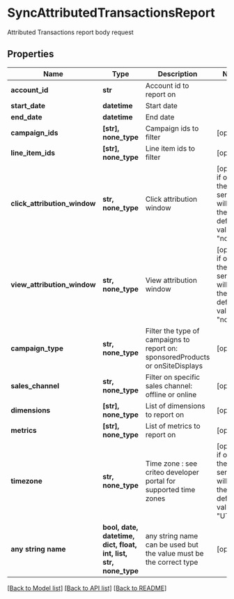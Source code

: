 # SyncAttributedTransactionsReport

Attributed Transactions report body request

## Properties
Name | Type | Description | Notes
------------ | ------------- | ------------- | -------------
**account_id** | **str** | Account id to report on | 
**start_date** | **datetime** | Start date | 
**end_date** | **datetime** | End date | 
**campaign_ids** | **[str], none_type** | Campaign ids to filter | [optional] 
**line_item_ids** | **[str], none_type** | Line item ids to filter | [optional] 
**click_attribution_window** | **str, none_type** | Click attribution window | [optional]  if omitted the server will use the default value of "none"
**view_attribution_window** | **str, none_type** | View attribution window | [optional]  if omitted the server will use the default value of "none"
**campaign_type** | **str, none_type** | Filter the type of campaigns to report on: sponsoredProducts or onSiteDisplays | [optional] 
**sales_channel** | **str, none_type** | Filter on specific sales channel: offline or online | [optional] 
**dimensions** | **[str], none_type** | List of dimensions to report on | [optional] 
**metrics** | **[str], none_type** | List of metrics to report on | [optional] 
**timezone** | **str, none_type** | Time zone : see criteo developer portal for supported time zones | [optional]  if omitted the server will use the default value of "UTC"
**any string name** | **bool, date, datetime, dict, float, int, list, str, none_type** | any string name can be used but the value must be the correct type | [optional]

[[Back to Model list]](../README.md#documentation-for-models) [[Back to API list]](../README.md#documentation-for-api-endpoints) [[Back to README]](../README.md)


